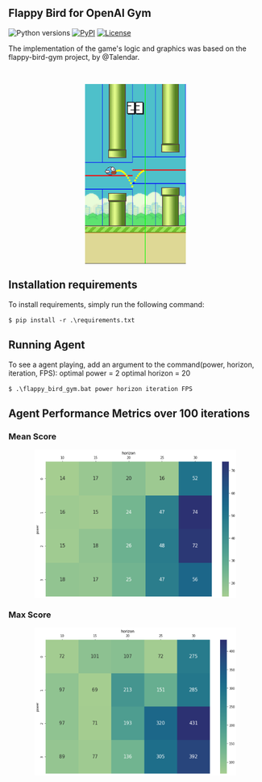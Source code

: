 ## Flappy Bird for OpenAI Gym

![Python versions](https://img.shields.io/pypi/pyversions/flappy-bird-gym)
[![PyPI](https://img.shields.io/pypi/v/flappy-bird-gym)](https://pypi.org/project/flappy-bird-gym/)
[![License](https://img.shields.io/github/license/Talendar/flappy-bird-gym)](https://github.com/Talendar/flappy-bird-gym/blob/master/LICENSE)

The implementation of the game's logic and graphics was based on the flappy-bird-gym project, by @Talendar.

<br>

<p align="center">
  <img align="center" 
       src="https://github.com/busketi/FlappyBirdBot/blob/main/imgs/Capture.PNG?raw=truee" 
       width="200"/>

</p>

## Installation requirements

To install requirements, simply run the following command:

    $ pip install -r .\requirements.txt
    

## Running Agent

    
To see a  agent playing, add an argument to the command(power, horizon, iteration, FPS):
optimal power = 2
optimal horizon = 20

    $ .\flappy_bird_gym.bat power horizon iteration FPS

## Agent Performance Metrics over 100 iterations

### Mean Score 


<p align="center">
  <img align="center" 
       src="https://github.com/busketi/FlappyBirdBot/blob/main/imgs/mean_score.png?raw=truee" 
       width="400"/>

</p>

### Max Score


<p align="center">
  <img align="center" 
       src="https://github.com/busketi/FlappyBirdBot/blob/main/imgs/max_score.png?raw=truee" 
       width="400"/>

</p>


